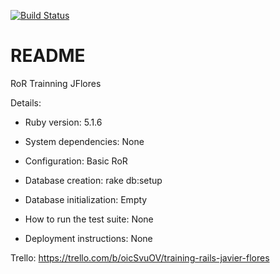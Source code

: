 [![Build Status](https://travis-ci.org/wolox-training/jf-rails.svg?branch=master)](https://travis-ci.org/wolox-training/jf-rails)

# README

RoR Trainning JFlores

Details:

* Ruby version: 5.1.6

* System dependencies: None

* Configuration: Basic RoR

* Database creation: rake db:setup

* Database initialization: Empty

* How to run the test suite: None

* Deployment instructions: None

Trello: https://trello.com/b/oicSvuOV/training-rails-javier-flores
